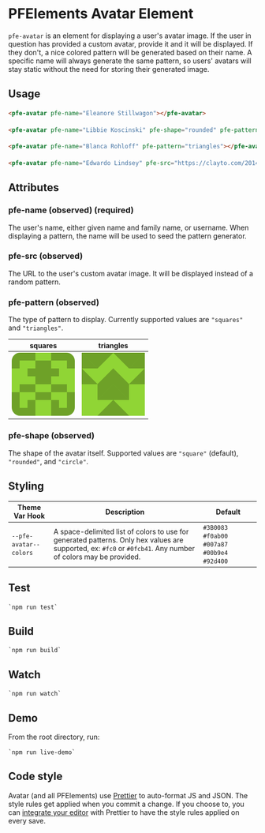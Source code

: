 # PFElements Avatar Element

`pfe-avatar` is an element for displaying a user's avatar image. If the user in question has provided a custom avatar, provide it and it will be displayed. If they don't, a nice colored pattern will be generated based on their name. A specific name will always generate the same pattern, so users' avatars will stay static without the need for storing their generated image.

## Usage

```html
<pfe-avatar pfe-name="Eleanore Stillwagon"></pfe-avatar>

<pfe-avatar pfe-name="Libbie Koscinski" pfe-shape="rounded" pfe-pattern="squares"></pfe-avatar>

<pfe-avatar pfe-name="Blanca Rohloff" pfe-pattern="triangles"></pfe-avatar>

<pfe-avatar pfe-name="Edwardo Lindsey" pfe-src="https://clayto.com/2014/03/rgb-webgl-color-cube/colorcube.jpg"></pfe-avatar>
```

## Attributes

### pfe-name (observed) (required)

The user's name, either given name and family name, or username. When displaying a pattern, the name will be used to seed the pattern generator.

### pfe-src (observed)

The URL to the user's custom avatar image. It will be displayed instead of a random pattern.

### pfe-pattern (observed)

The type of pattern to display. Currently supported values are `"squares"` and `"triangles"`.

| squares                         | triangles                           |
| ------------------------------- | ----------------------------------- |
| ![squares image](./squares.png) | ![triangles image](./triangles.png) |

### pfe-shape (observed)

The shape of the avatar itself. Supported values are `"square"` (default), `"rounded"`, and `"circle"`.

## Styling

| Theme Var Hook         | Description                                                                                                                                                   | Default                                   |
| ---------------------- | ------------------------------------------------------------------------------------------------------------------------------------------------------------- | ----------------------------------------- |
| `--pfe-avatar--colors` | A space-delimited list of colors to use for generated patterns. Only hex values are supported, ex: `#fc0` or `#0fcb41`. Any number of colors may be provided. | `#3B0083 #f0ab00 #007a87 #00b9e4 #92d400` |

## Test

    `npm run test`

## Build

    `npm run build`

## Watch

    `npm run watch`

## Demo

From the root directory, run:

    `npm run live-demo`

## Code style

Avatar (and all PFElements) use [Prettier][prettier] to auto-format JS and JSON. The style rules get applied when you commit a change. If you choose to, you can [integrate your editor][prettier-ed] with Prettier to have the style rules applied on every save.

[prettier]: https://github.com/prettier/prettier/
[prettier-ed]: https://prettier.io/docs/en/editors.html
[web-component-tester]: https://github.com/Polymer/web-component-tester

